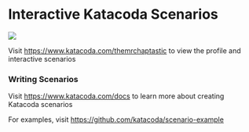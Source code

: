 # Interactive Katacoda Scenarios

[![](http://shields.katacoda.com/katacoda/themrchaptastic/count.svg)](https://www.katacoda.com/themrchaptastic "Get your profile on Katacoda.com")

Visit https://www.katacoda.com/themrchaptastic to view the profile and interactive scenarios

### Writing Scenarios
Visit https://www.katacoda.com/docs to learn more about creating Katacoda scenarios

For examples, visit https://github.com/katacoda/scenario-example
